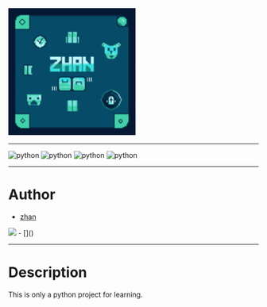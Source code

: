 <img alt="logo" src="./logo.png" title="logo" width="256"/>

---
![python](https://img.shields.io/badge/python-3.9-blue)
![python](https://img.shields.io/badge/python-3.10-blue)
![python](https://img.shields.io/badge/python-3.11-blue)
![python](https://img.shields.io/badge/python-3.12-blue)

---
# Author
- [zhan](https://github.com/zhan321123)
<img src="https://avatars.githubusercontent.com/u/140153349?v=4" width="64"/>
- []()

---
# Description
This is only a python project for learning.